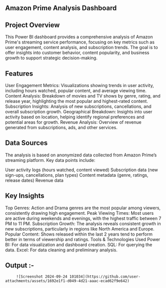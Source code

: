 ## Amazon Prime Analysis Dashboard
## Project Overview
This Power BI dashboard provides a comprehensive analysis of Amazon Prime's streaming service performance, focusing on key metrics such as user engagement, content analysis, and subscription trends. The goal is to offer insights into customer behavior, content popularity, and business growth to support strategic decision-making.

## Features
User Engagement Metrics: Visualizations showing trends in user activity, including hours watched, popular content, and average viewing time.
Content Analysis: Breakdown of movies and TV shows by genre, rating, and release year, highlighting the most popular and highest-rated content.
Subscription Insights: Analysis of new subscriptions, cancellations, and overall subscription growth.
Geographical Breakdown: Insights into user activity based on location, helping identify regional preferences and potential areas for growth.
Revenue Analysis: Overview of revenue generated from subscriptions, ads, and other services.
## Data Sources
The analysis is based on anonymized data collected from Amazon Prime’s streaming platform. Key data points include:

User activity logs (hours watched, content viewed)
Subscription data (new sign-ups, cancellations, plan types)
Content metadata (genre, ratings, release dates)
Revenue data
## Key Insights
Top Genres: Action and Drama genres are the most popular among viewers, consistently drawing high engagement.
Peak Viewing Times: Most users are active during weekends and evenings, with the highest traffic between 7 PM to 11 PM.
Subscription Growth: The analysis reveals consistent growth in new subscriptions, particularly in regions like North America and Europe.
Popular Content: Shows released within the last 2 years tend to perform better in terms of viewership and ratings.
Tools & Technologies Used
Power BI: For data visualization and dashboard creation.
SQL: For querying the data.
Excel: For data cleaning and preliminary analysis.



## Output :-   
         ![Screenshot 2024-09-24 101034](https://github.com/user-attachments/assets/1692e1f1-d049-4d21-aaac-ecad62f9e642)


